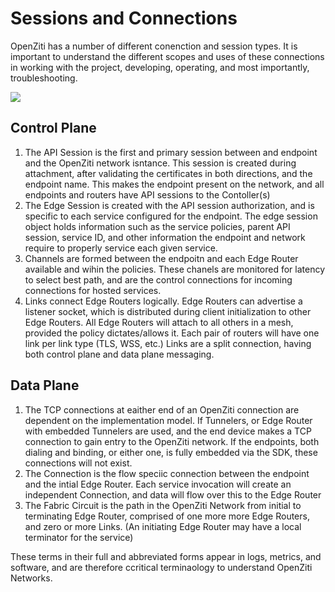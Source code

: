 # Sessions and Connections

OpenZiti has a number of different conenction and session types.  It is important to understand the different scopes and uses of these connections in working with the project, developing, operating, and most importantly, troubleshooting.

[![](https://mermaid.ink/img/pako:eNqdVDtrwzAQ_iuHpgTSoR49BEKSoRRKaDoVLUK6pKLyyZXPLSXkv1dS4hLnUZJOxqf77nv4rI3Q3qAoRYMfLZLGmVXroCpJbNkhvFq2sMSmsZ4aUGRg6olQc3qXJKlWga22tSKGqbMYH5O6dlar1NI_X84e4b5fmps1wrNvGcPx0RPylw_viZCDdw7DZWhxSnRUOhAV_YTPNC13dPNh4RRhLHKWCXfj8RkJJUwWD10gklIgHaRIkKsRPeO3kfWMXwdFMp3djL7R85VG8-g9JwzqKK-JSVuNw1t93zqp-Nekg1RmitUuDRi8TBfDRHC6zpllF1UJse3gZ8i6ckJ5uc6iijOoCxqS7GH_w_SSK_OQv8LIhF3bnuU0_B4udtugW8tiJCoMlbIm3gwbSQBS8BtWKEVcBmFwpVrHUkjaxlbVsl9-kxYlhxZHoq2N4u4iEeVKuea3OjeWfdgXtz_UjZHr)](https://mermaid-js.github.io/mermaid-live-editor/edit#pako:eNqdVDtrwzAQ_iuHpgTSoR49BEKSoRRKaDoVLUK6pKLyyZXPLSXkv1dS4hLnUZJOxqf77nv4rI3Q3qAoRYMfLZLGmVXroCpJbNkhvFq2sMSmsZ4aUGRg6olQc3qXJKlWga22tSKGqbMYH5O6dlar1NI_X84e4b5fmps1wrNvGcPx0RPylw_viZCDdw7DZWhxSnRUOhAV_YTPNC13dPNh4RRhLHKWCXfj8RkJJUwWD10gklIgHaRIkKsRPeO3kfWMXwdFMp3djL7R85VG8-g9JwzqKK-JSVuNw1t93zqp-Nekg1RmitUuDRi8TBfDRHC6zpllF1UJse3gZ8i6ckJ5uc6iijOoCxqS7GH_w_SSK_OQv8LIhF3bnuU0_B4udtugW8tiJCoMlbIm3gwbSQBS8BtWKEVcBmFwpVrHUkjaxlbVsl9-kxYlhxZHoq2N4u4iEeVKuea3OjeWfdgXtz_UjZHr)

## Control Plane
 1. The API Session is the first and primary session between and endpoint and the OpenZiti network isntance.  This session is created during attachment, after validating the certificates in both directions, and the endpoint name.  This makes the endpoint present on the network, and all endpoints and routers have API sessions to the Contoller(s)
2. The Edge Session is created with the API session authorization, and is specific to each service configured for the endpoint.  The edge session object holds information such as the service policies, parent API session, service ID, and other information the endpoint and network require to properly service each given service.
3. Channels are formed between the endpoitn and each Edge Router available and wihin the policies.  These chanels are monitored for latency to select best path, and are the control connections for incoming connections for hosted services.
4. Links connect Edge Routers logically.  Edge Routers can advertise a listener socket, which is distributed during client initialization to other Edge Routers.  All Edge Routers will attach to all others in a mesh, provided the policy dictates/allows it.  Each pair of routers will have one link per link type (TLS, WSS, etc.)  Links are a split connection, having both control plane and data plane messaging.

## Data Plane

  1. The TCP connections at eaither end of an OpenZiti connection are dependent on the implementation model.  If Tunnelers, or Edge Router with embedded Tunnelers are used, and the end device makes a TCP connection to gain entry to the OpenZiti network.  If the endpoints, both dialing and binding, or either one, is fully embedded via the SDK, these connections will not exist.
  2. The Connection is the flow speciic connection between the endpoint and the intial Edge Router.  Each service invocation will create an independent Connection, and data will flow over this to the Edge Router
  3. The Fabric Circuit is the path in the OpenZiti Network from initial to terminating Edge Router, comprised of one more more Edge Routers, and zero or more Links. (An initiating Edge Router may have a local terminator for the service) 

These terms in their full and abbreviated forms appear in logs, metrics, and software, and are therefore ccritical terminaology to understand OpenZiti Networks.